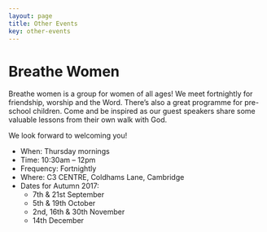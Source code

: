 ```yaml
---
layout: page
title: Other Events
key: other-events
---
```


<!-- <h1>Breathe <span class="alt-title">Brunch</span></h1>

<h2>Theme: This <span class="alt-title">Girl</span> Can</h2>

Speaker: Lynda Huskisson, Trustee of Hope Into Action and author of 'Cheating Death, Living Life'.

Lynda will be sharing her inspirational story of life on the streets to bringing hope to get others off them. 
We will hear from our own Hope House girls and have an opportunity to support the charity. 

* Date: May 20th 
* Time: 10.30- 12.30pm
* Cost: £12
* [Book in here](https://breathebrunch.eventbrite.co.uk)

&nbsp; 

<h1>Breathe <span class="alt-title">Banquet</span></h1>

We are delighted to be hosting our first Breathe Banquet, and you're invited! Come along for a delicious meal and hear from the inspirational Merrilyn Skinner from Watoto Child Care ministries. She'll be sharing about how as women we can increase our impact on our world.

Watoto Child Care Ministries currently cares for more than 3,000 children within three Watoto villages. Each child living in these villages is raised in a family setting rather than an institution. The Skinners’ vision is that the children be raised to become the future leaders of Uganda and Africa.

* Date: October 21th 
* Time: 7pm onwards
* Cost: £20
* [Book in here](https://breathebanquet.eventbrite.co.uk)

&nbsp;  -->

<h1>Breathe <span class="alt-title">Women</span></h1>

Breathe women is a group for women of all ages!  We meet fortnightly for friendship, worship and the Word. There’s also a great programme for pre-school children. Come and be inspired as our guest speakers share some valuable lessons from their own walk with God. 

We look forward to welcoming you!

* When: Thursday mornings
* Time: 10:30am – 12pm
* Frequency: Fortnightly
* Where: C3 CENTRE, Coldhams Lane, Cambridge
* Dates for Autumn 2017: 
  * 7th &amp; 21st September
  * 5th &amp; 19th October
  * 2nd, 16th &amp; 30th November
  * 14th December

<!-- HACK! -->
<style>
@media (min-width: 993px) {
#map {
  margin-top: 50px;
}
}
</style>
